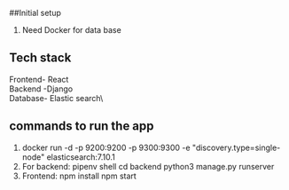 ##Initial setup
  1. Need Docker for data base

## Tech stack
Frontend- React\
Backend -Django\
Database- Elastic search\

## commands to run the app
1. docker run -d -p 9200:9200 -p 9300:9300 -e "discovery.type=single-node" elasticsearch:7.10.1
2. For backend:
     pipenv shell
     cd backend
     python3 manage.py runserver
3. Frontend:
   npm install
   npm start
